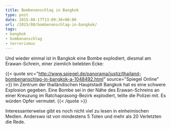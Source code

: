 ```yaml
---
title: Bombenanschlag in Bangkok
type: post
date: 2015-08-17T13:09:36+00:00
url: /2015/08/bombenanschlag-in-bangkok/
tags:
- bangkok
- bombenanschlag
- terrorismus
---
```


Und wieder einmal ist in Bangkok eine Bombe explodiert, diesmal am Erawan-Schrein, einer ziemlich belebten Ecke:

{{< quote src="http://www.spiegel.de/panorama/justiz/thailand-bombenanschlag-in-bangkok-a-1048492.html" source="Spiegel Online" >}}
Im Zentrum der thailändischen Hauptstadt Bangkok hat es eine schwere Explosion gegeben. Eine Bombe sei in der Nähe des Erawan-Schreins an einer Kreuzung im Ratchaprasong-Bezirk explodiert, teilte die Polizei mit. Es würden Opfer vermutet.
{{< /quote >}}

Interessanterweise gibt es noch nicht viel zu lesen in einheimischen Medien. Anderswo ist von mindestens 5 Toten und mehr als 20 Verletzten die Rede.
